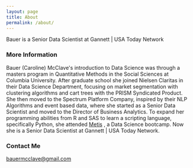 ```yaml
---
layout: page
title: About
permalink: /about/
---
```


Bauer is a Senior Data Scientist at Gannett | USA Today Network

### More Information

Bauer (Caroline) McClave's introduction to Data Science was through a masters program in Quantitative Methods in the Social Sciences at Columbia University. After graduate school she joined Nielsen Claritas in their Data Science Department, focusing on market segmentation with clustering algorithms and cart trees with the PRISM Syndicated Product. She then moved to the Spectrum Platform Company, inspired by their NLP Algorithms and event based data, where she started as a Senior Data Scientist and moved to the Director of Business Analytics. To expand her programming abilities from R and SAS to learn a scripting language, specifically Python, she attended [Metis](mailto:thisismetis.com)
, a Data Science bootcamp. Now she is a Senior Data Scientist at Gannett | USA Today Network.

### Contact Me

[bauermcclave@gmail.com](mailto:bauermcclave@gmail.com)

